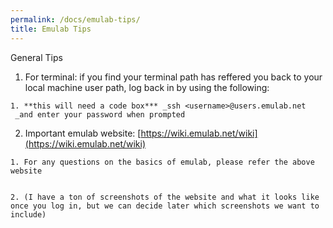 ```yaml
---
permalink: /docs/emulab-tips/
title: Emulab Tips
---
```


General Tips



	
  1. For terminal: if you find your terminal path has reffered you back to your local machine user path, log back in by using the following:

	
    1. **this will need a code box*** _ssh <username>@users.emulab.net  _and enter your password when prompted




	
  2. Important emulab website: [https://wiki.emulab.net/wiki](https://wiki.emulab.net/wiki)

	
    1. For any questions on the basics of emulab, please refer the above website

	
    2. (I have a ton of screenshots of the website and what it looks like once you log in, but we can decide later which screenshots we want to include)





